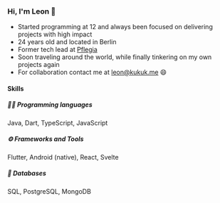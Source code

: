 ### Hi, I'm Leon 👋

- Started programming at 12 and always been focused on delivering projects with high impact
- 24 years old and located in Berlin
- Former tech lead at [Pflegia](https://www.pflegia.de)
- Soon traveling around the world, while finally tinkering on my own projects again
- For collaboration contact me at leon@kukuk.me 😄


#### Skills
##### 👨‍💻 Programming languages
Java, Dart, TypeScript, JavaScript
##### ⚙️ Frameworks and Tools
Flutter, Android (native), React, Svelte
##### 💽 Databases
SQL, PostgreSQL, MongoDB
